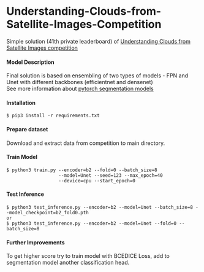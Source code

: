 # Understanding-Clouds-from-Satellite-Images-Competition
Simple solution (41th private leaderboard) of [Understanding Clouds from Satellite Images competition](https://www.kaggle.com/c/understanding_cloud_organization)

#### Model Description
Final solution is based on ensembling of two types of models - FPN and Unet with different backbones (efficientnet and densenet)<br/>
See more information about [pytorch segmentation models](https://github.com/qubvel/segmentation_models.pytorch)

#### Installation
```
$ pip3 install -r requirements.txt
```

#### Prepare dataset
Download and extract data from competition to main directory.

#### Train Model

```
$ python3 train.py --encoder=b2 --fold=0 --batch_size=8 
                   --model=Unet --seed=123 --max_epoch=40 
                   --device=cpu --start_epoch=0
```

#### Test Inference
```
$ python3 test_inference.py --encoder=b2 --model=Unet --batch_size=8 --model_checkpoint=b2_fold0.pth
or
$ python3 test_inference.py --encoder=b2 --model=Unet --fold=0 --batch_size=8
```

#### Further Improvements
To get higher score try to train model with BCEDICE Loss, add to segmentation model another classification head.
